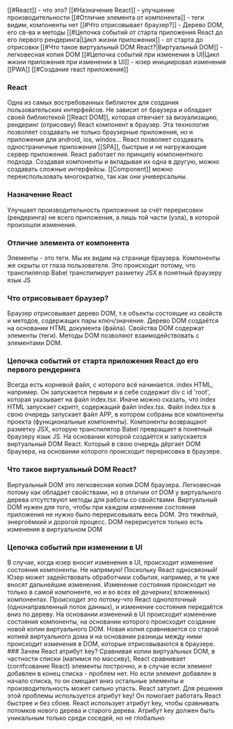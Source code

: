 [[#React]] - что это?
[[#Назначение React]] - улучшение производительности
[[#Отличие элемента от компонента]] - теги видим, компоненты нет
[[#Что отрисовывает браузер?]] - Дерево DOM, его св-ва и методы
[[#Цепочка событий от старта приложения React до его первого рендеринга|Цикл жизни приложения]] - от старта до отрисовки
[[#Что такое виртуальный DOM React?|Виртуальный DOM]] - легковесная копия DOM
[[#Цепочка событий при изменении в UI|Цикл жизни приложения при изменении в UI]] - юзер инициировал изменения
[[PWA]]
[[#Создание react приложения]]
### React 
Одна из самых востребованных библиотек для создания пользовательских интерфейсов. Не зависит от браузера и обладает своей библиотекой [[React DOM]], которая отвечает за визуализацию, рендеринг (отрисовку) React компонент в браузер. Эта технология позволяет создавать не только браузерные приложения, но и приложения для android, ios, windos... React позволяет создавать одностраничные приложения [[SPA]], быстрые и не нагружающие сервер приложения. React работает по принципу компонентного подхода. Создавая компоненты и вкладывая их одна в другую, можно создавать сложные интерфейсы. [[Component]] можно переиспользовать многократно, так как они универсальны.
### Назначение React
Улучшает производительность приложения за счёт перерисовки (рендеринга) не всего приложения, а лишь той части (узла), в которой произошли изменения.
### Отличие элемента от компонента
Элементы - это теги. Мы их видим на странице браузера. Компоненты же скрыты от глаза пользователя. Это происходит потому, что транспиляnор Babel транспилирует разметку JSX в понятный браузеру язык JS
### Что отрисовывает браузер?
Браузер отрисовывает дерево DOM, т.е объекты состоящие из свойств и методов, содержащих пары ключ/значение. Дерево DOM создаётся на основании HTML документа (файла). Cвойства DOM содержат элементы (теги). Методы DOM позволяют взаимодействовать с элементами DOM. 
### Цепочка событий от старта приложения React до его первого рендеринга
Всегда есть корневой файл, с которого всё начинается. index HTML, например. Он запускается первым и в себе содержит div с id 'root', которая указывает на файл index.tsx. Иначе можно сказать, что index HTML запускает скрипт, содержащий файл index.tsx. Файл index.tsx в свою очередь запускает файл APP, в котором собраны все компоненты проекта (функциональные компоненты). Компоненты возвращают разметку JSX, которую транспилятор Babel превращает в понятный браузеру язык JS. На основании которой создаётся и запускается виртуальный DOM React. Который в свою очередь дёргает DOM браузера, на основании которого происходит перерисовка в браузере.
### Что такое виртуальный DOM React?
Виртуальный DOM это легковесная копия DOM браузера. Легковесная потому как обладает свойствами, но в отличии от DOM у виртуального дерева отсутствуют методы для работы со свойствами. Виртуальный DOM нужен для того, чтобы при каждом изменении состояния приложения не нужно было перерисовывать весь DOM. Это тяжёлый, энергоёмкий и дорогой процесс. DOM перерисуется только есть изменения в виртуальном DOM
### Цепочка событий при изменении в UI
В случае, когда юзер вносит изменения в UI, происходит изменение состояния компоненты. Не напрямую! Поскольку React односвязный! Юзер может задействовать обработчики события, например, и те уже вносят дальнейшие изменения. Изменение состояния происходит не только в самой компоненте, но и во всех её дочерних( вложенных) компонентах. Происходит это потому-что React однопоточный (однонаправленный поток данных), и изменение состояния передаётся вниз по дереву. На основании изменений в UI происходит изменение состояния компоненты, на основании которого происходит создание новой копии виртуального DOM. Новая копия сравнивается со старой копией виртуального дома и на основании разницы между ними происходит изменения в DOM, которые отрисовываются в браузере. ### Зачем React атрибут key? Сравнивая копии виртуальных DOM, в частности списки (мапимся по массиву), React сравнивает (соглfсование React) элементы построчно, и в случае если элемент добавлен в конец списка - проблем нет. Но если элемент добавлен в начало списка, то он смещает вниз остальные элементы и производительность может сильно упасть. React затупит. Для решения этой проблемы используется атрибут key! Он помогает работать React быстрее и без сбоев. React использует атрибут key, чтобы сравнивать потомков нового дерева и старого дерева. Атрибут key должен быть уникальным только среди соседей, но не глобально
